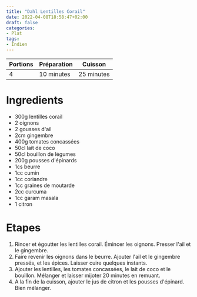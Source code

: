 ```yaml
---
title: "Dahl Lentilles Corail"
date: 2022-04-08T18:58:47+02:00
draft: false
categories:
- Plat
tags:
- Indien
---
```


| Portions | Préparation | Cuisson    |
|----------|-------------|------------|
| 4        | 10 minutes  | 25 minutes |

# Ingredients

- 300g lentilles corail
- 2 oignons
- 2 gousses d'ail
- 2cm gingembre
- 400g tomates concassées
- 50cl lait de coco
- 50cl bouillon de légumes
- 200g pousses d'épinards
- 1cs beurre
- 1cc cumin
- 1cc coriandre
- 1cc graines de moutarde
- 2cc curcuma
- 1cc garam masala
- 1 citron

# Etapes

1) Rincer et égoutter les lentilles corail. Émincer les oignons. Presser l'ail et le gingembre.
2) Faire revenir les oignons dans le beurre. Ajouter l'ail et le gingembre pressés, et les épices. Laisser cuire quelques instants.
3) Ajouter les lentilles, les tomates concassées, le lait de coco et le bouillon. Mélanger et laisser mijoter 20 minutes en remuant.
4) A la fin de la cuisson, ajouter le jus de citron et les pousses d'épinard. Bien mélanger.
